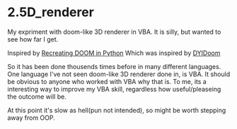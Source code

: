 # 2.5D_renderer
My expriment with doom-like 3D renderer in VBA. It is silly, but wanted to see how far I get.

Inspired by [Recreating DOOM in Python](https://www.youtube.com/watch?v=KdYTvqZmyBk&list=PLi77irUVkDasNAYQPr3N8nVcJLQAlANva)
Which was inspired by [DYIDoom](https://github.com/amroibrahim/DIYDoom)

So it has been done thousends times before in many different languages.
One language I've not seen doom-like 3D renderer done in, is VBA. It should be obvious to anyone who worked with VBA why that is.
To me, its a interesting way to improve my VBA skill, regardless how useful/pleaseing the outcome will be.

At this point it's slow as hell(pun not intended), so might be worth stepping away from OOP.

